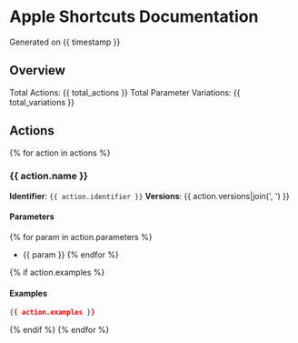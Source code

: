 # Apple Shortcuts Documentation

Generated on {{ timestamp }}

## Overview

Total Actions: {{ total_actions }}
Total Parameter Variations: {{ total_variations }}

## Actions

{% for action in actions %}

### {{ action.name }}

**Identifier**: `{{ action.identifier }}`
**Versions**: {{ action.versions|join(', ') }}

#### Parameters

{% for param in action.parameters %}

- {{ param }}
{% endfor %}

{% if action.examples %}

#### Examples

```json
{{ action.examples }}
```

{% endif %}
{% endfor %}
